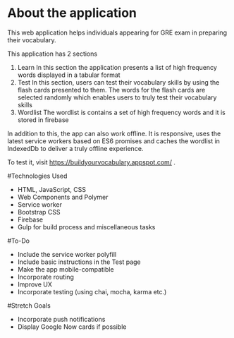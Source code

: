 # About the application
This web application helps individuals appearing for GRE exam in preparing their vocabulary. 

This application has 2 sections
1. Learn
	In this section the application presents a list of high frequency words displayed in a tabular format
2. Test
	In this section, users can test their vocabulary skills by using the flash cards presented to them. The words for the flash cards are selected randomly which enables users to truly test their vocabulary skills
3.	Wordlist 
	The wordlist is contains a set of high frequency words and it is stored in firebase

In addition to this, the app can also work offline. It is responsive, uses the latest service workers based on ES6 promises and caches the wordlist in IndexedDb to deliver a truly offline experience. 

To test it, visit https://buildyourvocabulary.appspot.com/ . 

#Technologies Used
- HTML, JavaScript, CSS
- Web Components and Polymer
- Service worker
- Bootstrap CSS
- Firebase
- Gulp for build process and miscellaneous tasks

#To-Do
- Include the service worker polyfill
- Include basic instructions in the Test page
- Make the app mobile-compatible
- Incorporate routing
- Improve UX
- Incorporate testing (using chai, mocha, karma etc.)

#Stretch Goals
- Incorporate push notifications
- Display Google Now cards if possible
